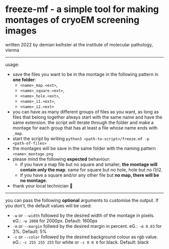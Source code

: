 # freeze-mf - a simple tool for making montages of cryoEM screening images
written 2022 by demian keihsler at the institute of molecular pathology, vienna
********
usage:<br/>
* save the files you want to be in the montage in the following pattern in **one folder**:<br/>
  * `<name>_map.<ext>`,<br/>
  * `<name>_square.<ext>`,<br/>
  * `<name>_hole.<ext>`,<br/>
  * `<name>_i1.<ext>`,<br/>
  * `<name>_i2.<ext>`<br/>
* you can have as many different groups of files as you want, as long as files that belong together always start with the same name and have the same extension. the script will iterate through the folder and make a montage for each group that has at least a file whose name ends with `_map`.
* start the script by writing `python3 <path-to-script>/freeze.mf -p <path-of-files>`<br/>
* the montages will be save in the same folder with the naming pattern `<name>_montage.png`<br/>
* please mind the following **expected** behaviour:
	* if you have a map file but no square and smaller, **the montage will contain only the map**. same for square but no hole, hole but no i1/i2.<br/>
  * if you have a square and/or any other file but **no map, there will be no montage**.<br/>
* thank your local technician 🍻
********
you can pass the following **optional** arguments to customise the output. If you don't, the default values will be used:
* `-w` or `--width` followed by the desired width of the montage in pixels. eG.: `-w 2000` for 2000px. Default: 1600px
* `-m` or `--margin` follwed by the desired margin in percent. eG.: `-m 0.03` for 3%. Default: 5%
* `-c` or `--color` followed by the desired background colour as rgb value. eG.: `-c 255 255 255` for white or `-c 0 0 0` for black. Default: black
